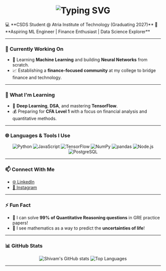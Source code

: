 <div align="center">
  <h1>
    <img src="https://readme-typing-svg.demolab.com?font=Fira+Code&weight=600&size=35&pause=1000&color=F75C7E&background=FFFFFF00&width=435&lines=Hi%2C+I'm+Shivam+Malge!;Welcome+to+my+GitHub!;Let's+Explore+Together!" alt="Typing SVG" />
  </h1>
</div>
💻 **CSDS Student @ Atria Institute of Technology (Graduating 2027)**  
🌟 **Aspiring ML Engineer | Finance Enthusiast | Data Science Explorer**

---

### 🔭 **Currently Working On**  
- 🚀 Learning **Machine Learning** and building **Neural Networks** from scratch.  
- 📈 Establishing a **finance-focused community** at my college to bridge finance and technology.  

---

### 📖 **What I'm Learning**  
- 🤖 **Deep Learning**, **DSA**, and mastering **TensorFlow**.  
- 💰 Preparing for **CFA Level 1** with a focus on financial analysis and quantitative methods.  

---

### 🌐 **Languages & Tools I Use**  
<div align="center">  
  <img src="https://img.shields.io/badge/Python-3670A0?style=for-the-badge&logo=python&logoColor=white" alt="Python" />
  <img src="https://img.shields.io/badge/JavaScript-F7DF1E?style=for-the-badge&logo=javascript&logoColor=black" alt="JavaScript" />
  <img src="https://img.shields.io/badge/TensorFlow-FF6F00?style=for-the-badge&logo=tensorflow&logoColor=white" alt="TensorFlow" />
  <img src="https://img.shields.io/badge/NumPy-013243?style=for-the-badge&logo=numpy&logoColor=white" alt="NumPy" />
  <img src="https://img.shields.io/badge/pandas-150458?style=for-the-badge&logo=pandas&logoColor=white" alt="pandas" />
  <img src="https://img.shields.io/badge/Node.js-339933?style=for-the-badge&logo=nodedotjs&logoColor=white" alt="Node.js" />
  <img src="https://img.shields.io/badge/PostgreSQL-336791?style=for-the-badge&logo=postgresql&logoColor=white" alt="PostgreSQL" />
</div>  

---

### 📫 **Connect With Me**  
- [🌐 LinkedIn](https://www.linkedin.com/in/shivam-malge-12523a293/)  
- [📸 Instagram](https://www.instagram.com/epsilon_edge/)  

---

### ⚡ **Fun Fact**  
- 🧠 I can solve **99% of Quantitative Reasoning questions** in GRE practice papers!  
- 🎯 I see mathematics as a way to predict the **uncertainties of life**!  

---

### 📊 **GitHub Stats**  
<div align="center">  
  <img src="https://github-readme-stats.vercel.app/api?username=YourGitHubUsername&show_icons=true&theme=radical" alt="Shivam's GitHub stats" />  
  <img src="https://github-readme-stats.vercel.app/api/top-langs/?username=YourGitHubUsername&layout=compact&theme=radical" alt="Top Languages" />
</div>  

---

